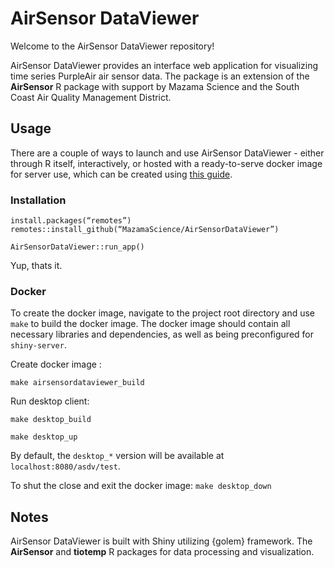 # AirSensor DataViewer 

Welcome to the AirSensor DataViewer repository! 

AirSensor DataViewer provides an interface web application for visualizing time 
series PurpleAir air sensor data. The package is an extension of the **AirSensor**
R package with support by Mazama Science and the South Coast Air Quality 
Management District. 

## Usage

There are a couple of ways to launch and use AirSensor DataViewer - either 
through R itself, interactively, or hosted with a ready-to-serve docker image for 
server use, which can be created using [this guide](#docker).

### Installation

```
install.packages(“remotes”)
remotes::install_github(“MazamaScience/AirSensorDataViewer”)

AirSensorDataViewer::run_app()
```

Yup, thats it.


### Docker

To create the docker image, navigate to the project root directory and use `make` 
to build the docker image. The docker image should contain all necessary 
libraries and dependencies, as well as being preconfigured for `shiny-server`. 

Create docker image : 

`make airsensordataviewer_build`

Run desktop client: 

`make desktop_build`

`make desktop_up`

By default, the `desktop_*` version will be available at `localhost:8080/asdv/test`. 

To shut the close and exit the docker image:
`make desktop_down`

## Notes 

AirSensor DataViewer is built with Shiny utilizing {golem} framework.  The 
**AirSensor** and **tiotemp** R packages for data processing and visualization. 

